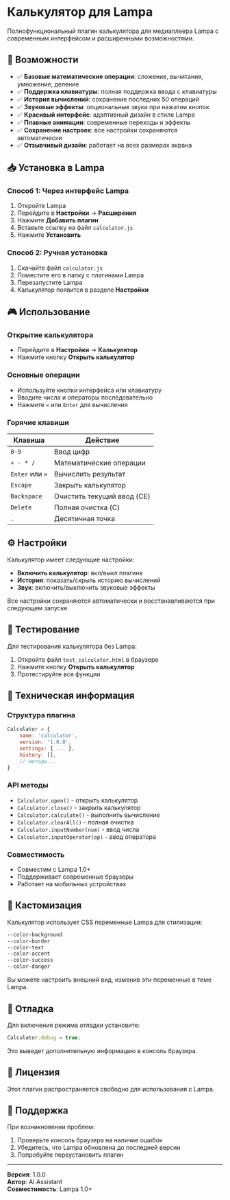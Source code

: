 # Калькулятор для Lampa

Полнофункциональный плагин калькулятора для медиаплеера Lampa с современным интерфейсом и расширенными возможностями.

## 🚀 Возможности

- ✅ **Базовые математические операции**: сложение, вычитание, умножение, деление
- ✅ **Поддержка клавиатуры**: полная поддержка ввода с клавиатуры
- ✅ **История вычислений**: сохранение последних 50 операций
- ✅ **Звуковые эффекты**: опциональные звуки при нажатии кнопок
- ✅ **Красивый интерфейс**: адаптивный дизайн в стиле Lampa
- ✅ **Плавные анимации**: современные переходы и эффекты
- ✅ **Сохранение настроек**: все настройки сохраняются автоматически
- ✅ **Отзывчивый дизайн**: работает на всех размерах экрана

## 📥 Установка в Lampa

### Способ 1: Через интерфейс Lampa
1. Откройте Lampa
2. Перейдите в **Настройки** → **Расширения**
3. Нажмите **Добавить плагин**
4. Вставьте ссылку на файл `calculator.js`
5. Нажмите **Установить**

### Способ 2: Ручная установка
1. Скачайте файл `calculator.js`
2. Поместите его в папку с плагинами Lampa
3. Перезапустите Lampa
4. Калькулятор появится в разделе **Настройки**

## 🎮 Использование

### Открытие калькулятора
- Перейдите в **Настройки** → **Калькулятор**
- Нажмите кнопку **Открыть калькулятор**

### Основные операции
- Используйте кнопки интерфейса или клавиатуру
- Вводите числа и операторы последовательно
- Нажмите `=` или `Enter` для вычисления

### Горячие клавиши
| Клавиша | Действие |
|---------|----------|
| `0-9` | Ввод цифр |
| `+ - * /` | Математические операции |
| `Enter` или `=` | Вычислить результат |
| `Escape` | Закрыть калькулятор |
| `Backspace` | Очистить текущий ввод (CE) |
| `Delete` | Полная очистка (C) |
| `.` | Десятичная точка |

## ⚙️ Настройки

Калькулятор имеет следующие настройки:

- **Включить калькулятор**: вкл/выкл плагина
- **История**: показать/скрыть историю вычислений  
- **Звук**: включить/выключить звуковые эффекты

Все настройки сохраняются автоматически и восстанавливаются при следующем запуске.

## 🧪 Тестирование

Для тестирования калькулятора без Lampa:

1. Откройте файл `test_calculator.html` в браузере
2. Нажмите кнопку **Открыть калькулятор**
3. Протестируйте все функции

## 🔧 Техническая информация

### Структура плагина
```javascript
Calculator = {
    name: 'calculator',
    version: '1.0.0',
    settings: { ... },
    history: [],
    // методы...
}
```

### API методы
- `Calculator.open()` - открыть калькулятор
- `Calculator.close()` - закрыть калькулятор
- `Calculator.calculate()` - выполнить вычисление
- `Calculator.clearAll()` - полная очистка
- `Calculator.inputNumber(num)` - ввод числа
- `Calculator.inputOperator(op)` - ввод оператора

### Совместимость
- Совместим с Lampa 1.0+
- Поддерживает современные браузеры
- Работает на мобильных устройствах

## 🎨 Кастомизация

Калькулятор использует CSS переменные Lampa для стилизации:

```css
--color-background
--color-border  
--color-text
--color-accent
--color-success
--color-danger
```

Вы можете настроить внешний вид, изменив эти переменные в теме Lampa.

## 🐛 Отладка

Для включения режима отладки установите:

```javascript
Calculator.debug = true;
```

Это выведет дополнительную информацию в консоль браузера.

## 📄 Лицензия

Этот плагин распространяется свободно для использования с Lampa.

## 🤝 Поддержка

При возникновении проблем:

1. Проверьте консоль браузера на наличие ошибок
2. Убедитесь, что Lampa обновлена до последней версии
3. Попробуйте переустановить плагин

---

**Версия**: 1.0.0  
**Автор**: AI Assistant  
**Совместимость**: Lampa 1.0+